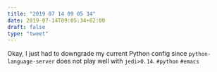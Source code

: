 ```yaml
---
title: "2019 07 14 09 05 34"
date: 2019-07-14T09:05:34+02:00
draft: false
type: "tweet"
---
```

Okay, I just had to downgrade my current Python config since `python-language-server` does not play well with `jedi>0.14`. `#python` `#emacs`
